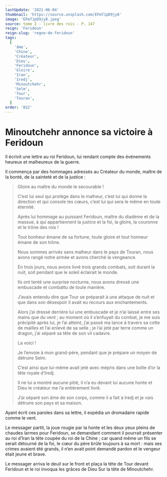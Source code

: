 ```yaml
---
lastUpdate: '2021-06-04'
thumbnail: 'https://source.unsplash.com/EFm7JpD9jy8'
image: 'EFm7JpD9jy8.jpeg'
source: tome I - livre des rois - P. 147
reign: 'Feridoun'
reign-slug: 'regne-de-feridoun'
tags:
  [
    'âme',
    'Chine',
    'Créateur',
    'Dieu',
    'Feridoun',
    'Gloire',
    'Iran',
    'Iredj',
    'Minoutchehr',
    'Selm',
    'Tour',
    'Touran',
  ]
order: '022'
---
```


# Minoutchehr annonce sa victoire à Feridoun

Il écrivit une lettre au roi Feridoun, lui rendant compte des événements heureux et malheureux de la guerre.

Il commença par des hommages adressés au Créateur du monde, maître de la bonté, de la sainteté et de la justice :

> Gloire au maître du monde le secourable !
>
> C’est lui seul qui protège dans le malheur, c’est lui qui donne la direction et qui console les cœurs, c’est lui qui sera le même en toute éternité.
>
> Après lui hommage au puissant Feridoun, maître du diadème et de la massue, à qui appartiennent la justice et la foi, la gloire, la couronne et le trône des rois !
>
> Tout bonheur émane de sa fortune, toute gloire et tout honneur émane de son trône.
>
> Nous sommes arrivés sans malheur dans le pays de Touran, nous avons rangé notre armée et avons cherché la vengeance.
>
> En trois jours, nous avons livré trois grands combats, soit durant la nuit, soit pendant que le soleil éclairait le monde.
>
> Ils ont tenté une surprise nocturne, nous avons dressé une embuscade et combattu de toute manière.
>
> J’avais entendu dire que Tour se préparait à une attaque de nuit et que dans son désespoir il avait eu recours aux enchantements.
>
> Alors j’ai dressé derrière lui une embuscade et je n’ai laissé entre ses mains que du vent ; au moment où il s’enfuyait du combat, je me suis précipité après lui, je l’ai atteint, j’ai passé ma lance à travers sa cotte de mailles et l’ai enlevé de sa selle ; je l’ai jeté par terre comme un dragon, j’ai séparé sa tête de son vil cadavre.
>
> La voici !
>
> Je l’envoie à mon grand-père, pendant que je prépare un moyen de détruire Selm.
>
> C’est ainsi que lui-même avait jeté avec mépris dans une boîte d’or la tête royale d’Iredj.
>
> Il ne lui a montré aucune pitié, il n’a eu devant lui aucune honte et Dieu le créateur me l’a entièrement livré.
>
> J’ai séparé son âme de son corps, comme il a fait à Iredj et je vais détruire son pays et sa maison.

Ayant écrit ces paroles dans sa lettre, il expédia un dromadaire rapide comme le vent.

Le messager partit, la joue rougie par la honte et les deux yeux pleins de chaudes larmes pour Feridoun, se demandant comment il pourrait présenter au roi d’Iran la tête coupée du roi de la Chine ; car quand même un fils se serait détourné de la foi, le cœur du père brûle toujours à sa mort : mais ses crimes avaient été grands, il n’en avait point demandé pardon et le vengeur était jeune et brave.

Le messager arriva le deuil sur le front et plaça la tête de Tour devant Feridoun et le roi invoqua les grâces de Dieu Sur la tête de Minoutchehr.
